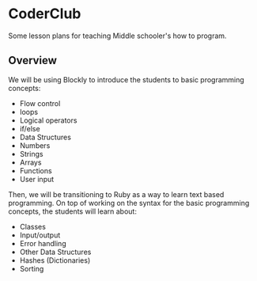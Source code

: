 # CoderClub
Some lesson plans for teaching Middle schooler's how to program. 

## Overview
We will be using Blockly to introduce the students to basic programming concepts:

* Flow control
 * loops
* Logical operators
 * if/else
* Data Structures
 * Numbers
 * Strings
 * Arrays
* Functions
* User input

Then, we will be transitioning to Ruby as a way to learn text based programming. On top of working on the syntax for the basic programming concepts, the students will learn about:

* Classes
* Input/output
* Error handling
* Other Data Structures
 * Hashes (Dictionaries)
* Sorting

